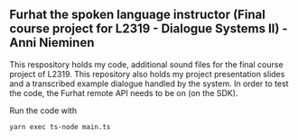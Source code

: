 ﻿## Furhat the spoken language instructor (Final course project for L2319 - Dialogue Systems II) - Anni Nieminen

 This respository holds my code, additional sound files for the final course project of L2319.
 This repository also holds my project presentation slides and a transcribed example dialogue handled by the system.
 In order to test the code, the Furhat remote API needs to be on (on the SDK). 
 
 Run the code with 
 
 ```bash
yarn exec ts-node main.ts
```

